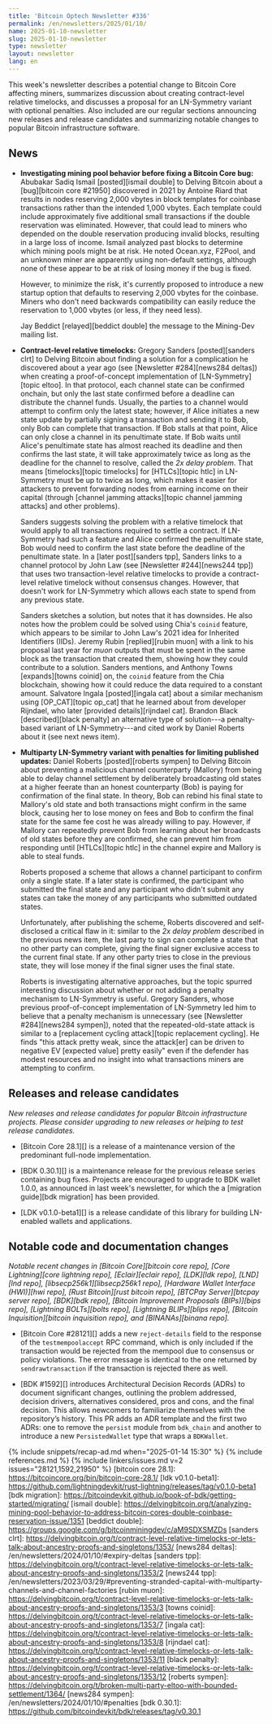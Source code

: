 ```yaml
---
title: 'Bitcoin Optech Newsletter #336'
permalink: /en/newsletters/2025/01/10/
name: 2025-01-10-newsletter
slug: 2025-01-10-newsletter
type: newsletter
layout: newsletter
lang: en
---
```

This week's newsletter describes a potential change to Bitcoin Core
affecting miners, summarizes discussion about creating contract-level
relative timelocks, and discusses a proposal for an LN-Symmetry variant
with optional penalties.  Also included are our regular sections
announcing new releases and release candidates and summarizing notable
changes to popular Bitcoin infrastructure software.

## News

- **Investigating mining pool behavior before fixing a Bitcoin Core bug:**
  Abubakar Sadiq Ismail [posted][ismail double] to Delving Bitcoin about
  a [bug][bitcoin core #21950] discovered in 2021 by Antoine Riard that
  results in nodes reserving 2,000 vbytes in block templates for coinbase
  transactions rather than the intended 1,000 vbytes.  Each template
  could include approximately five additional small transactions if the
  double reservation was eliminated.  However, that could lead to miners
  who depended on the double reservation producing invalid blocks,
  resulting in a large loss of income.  Ismail analyzed past blocks to
  determine which mining pools might be at risk.  He noted
  Ocean.xyz, F2Pool, and an unknown miner are apparently using
  non-default settings, although none of these appear to be at risk of
  losing money if the bug is fixed.

  However, to minimize the risk, it's currently proposed to introduce a
  new startup option that defaults to reserving 2,000 vbytes for the
  coinbase.  Miners who don't need backwards compatibility can easily
  reduce the reservation to 1,000 vbytes (or less, if they need less).

  Jay Beddict [relayed][beddict double] the message to the Mining-Dev
  mailing list.

- **Contract-level relative timelocks:** Gregory Sanders
  [posted][sanders clrt] to Delving Bitcoin about finding a solution for
  a complication he discovered about a year ago (see [Newsletter
  #284][news284 deltas]) when creating a proof-of-concept implementation
  of [LN-Symmetry][topic eltoo].  In that protocol, each channel state
  can be confirmed onchain, but only the last state confirmed before a
  deadline can distribute the channel funds.  Usually, the parties to
  a channel would attempt to confirm only the latest state; however, if
  Alice initiates a new state update by partially signing a transaction
  and sending it to Bob, only Bob can complete that transaction.  If Bob
  stalls at that point, Alice can only close a channel in its
  penultimate state.  If Bob waits until Alice's penultimate state has
  almost reached its deadline and then confirms the last state, it
  will take approximately twice as long as the deadline for the channel
  to resolve, called the _2x delay problem_.  That means
  [timelocks][topic timelocks] for [HTLCs][topic htlc] in LN-Symmetry
  must be up to twice as long, which makes it easier for attackers to
  prevent forwarding nodes from earning income on their capital (through
  [channel jamming attacks][topic channel jamming attacks] and other
  problems).

  Sanders suggests solving the problem with a relative timelock that
  would apply to all transactions required to settle a contract.  If
  LN-Symmetry had such a feature and Alice confirmed the penultimate
  state, Bob would need to confirm the last state before the
  deadline of the penultimate state.  In a [later post][sanders tpp],
  Sanders links to a channel protocol by John Law (see [Newsletter
  #244][news244 tpp]) that uses two transaction-level relative timelocks
  to provide a contract-level relative timelock without consensus
  changes.  However, that doesn't work for LN-Symmetry which allows each
  state to spend from any previous state.

  Sanders sketches a solution, but notes that it has downsides.  He also
  notes how the problem could be solved using Chia's `coinid` feature,
  which appears to be similar to John Law's 2021 idea for Inherited
  Identifiers (IIDs).  Jeremy Rubin [replied][rubin muon] with a link to
  his proposal last year for _muon_ outputs that must be spent in the
  same block as the transaction that created them, showing how they
  could contribute to a solution.  Sanders mentions, and Anthony Towns
  [expands][towns coinid] on, the `coinid` feature from the Chia
  blockchain, showing how it could reduce the data required
  to a constant amount.  Salvatore Ingala [posted][ingala cat]
  about a similar mechanism using [OP_CAT][topic op_cat] that he learned
  about from developer Rijndael, who later [provided details][rijndael
  cat].  Brandon Black [described][black penalty] an
  alternative type of solution---a penalty-based variant of
  LN-Symmetry---and cited work by Daniel Roberts about it (see next news
  item).

- **Multiparty LN-Symmetry variant with penalties for limiting published updates:**
  Daniel Roberts [posted][roberts sympen] to Delving Bitcoin about
  preventing a malicious channel counterparty (Mallory) from being able
  to delay channel settlement by deliberately broadcasting old states at
  a higher feerate than an honest counterparty (Bob) is paying for
  confirmation of the final state.  In theory, Bob can rebind his final
  state to Mallory's old state and both transactions might confirm in
  the same block, causing her to lose money on fees and Bob to confirm
  the final state for the same fee cost he was already willing to
  pay.  However, if Mallory can repeatedly prevent Bob from learning
  about her broadcasts of old states before they are confirmed, she can
  prevent him from responding until [HTLCs][topic htlc] in the
  channel expire and Mallory is able to steal funds.

  Roberts proposed a scheme that allows a channel participant to
  confirm only a single state.  If a later state is confirmed, the
  participant who submitted the final state and any participant who
  didn't submit any states can take the money of any participants who
  submitted outdated states.

  Unfortunately, after publishing the scheme, Roberts discovered and
  self-disclosed a critical flaw in it: similar to the _2x delay
  problem_ described in the previous news item, the last party to sign
  can complete a state that no other party can complete, giving
  the final signer exclusive access to the current final state.  If any
  other party tries to close in the previous state, they will lose
  money if the final signer uses the final state.

  Roberts is investigating alternative approaches, but the topic spurred
  interesting discussion about whether or not adding a penalty mechanism
  to LN-Symmetry is useful.  Gregory Sanders, whose previous
  proof-of-concept implementation of LN-Symmetry led him to believe
  that a penalty mechanism is unnecessary (see [Newsletter
  #284][news284 sympen]), noted that the repeated-old-state attack is
  similar to a [replacement cycling attack][topic replacement cycling].
  He finds "this attack pretty weak, since the attack[er] can be driven
  to negative EV [expected value] pretty easily" even if the defender
  has modest resources and no insight into what transactions miners are
  attempting to confirm.

## Releases and release candidates

_New releases and release candidates for popular Bitcoin infrastructure
projects.  Please consider upgrading to new releases or helping to test
release candidates._

- [Bitcoin Core 28.1][] is a release of a maintenance
  version of the predominant full-node implementation.

- [BDK 0.30.1][] is a maintenance release for the previous release
  series containing bug fixes.  Projects are encouraged to upgrade to
  BDK wallet 1.0.0, as announced in last week's newsletter, for which
  the a [migration guide][bdk migration] has been provided.

- [LDK v0.1.0-beta1][] is a release candidate of this library for
  building LN-enabled wallets and applications.

## Notable code and documentation changes

_Notable recent changes in [Bitcoin Core][bitcoin core repo], [Core
Lightning][core lightning repo], [Eclair][eclair repo], [LDK][ldk repo],
[LND][lnd repo], [libsecp256k1][libsecp256k1 repo], [Hardware Wallet
Interface (HWI)][hwi repo], [Rust Bitcoin][rust bitcoin repo], [BTCPay
Server][btcpay server repo], [BDK][bdk repo], [Bitcoin Improvement
Proposals (BIPs)][bips repo], [Lightning BOLTs][bolts repo],
[Lightning BLIPs][blips repo], [Bitcoin Inquisition][bitcoin inquisition
repo], and [BINANAs][binana repo]._

- [Bitcoin Core #28121][] adds a new `reject-details` field to the response of
  the `testmempoolaccept` RPC command, which is only included if the transaction
  would be rejected from the mempool due to consensus or policy violations. The
  error message is identical to the one returned by `sendrawtransaction` if the
  transaction is rejected there as well.

- [BDK #1592][] introduces Architectural Decision Records (ADRs) to document
  significant changes, outlining the problem addressed, decision drivers,
  alternatives considered, pros and cons, and the final decision. This allows
  newcomers to familiarize themselves with the repository’s history. This PR
  adds an ADR template and the first two ADRs: one to remove the `persist`
  module from `bdk_chain` and another to introduce a new `PersistedWallet` type
  that wraps a `BDKWallet`.

{% include snippets/recap-ad.md when="2025-01-14 15:30" %}
{% include references.md %}
{% include linkers/issues.md v=2 issues="28121,1592,21950" %}
[bitcoin core 28.1]: https://bitcoincore.org/bin/bitcoin-core-28.1/
[ldk v0.1.0-beta1]: https://github.com/lightningdevkit/rust-lightning/releases/tag/v0.1.0-beta1
[bdk migration]: https://bitcoindevkit.github.io/book-of-bdk/getting-started/migrating/
[ismail double]: https://delvingbitcoin.org/t/analyzing-mining-pool-behavior-to-address-bitcoin-cores-double-coinbase-reservation-issue/1351
[beddict double]: https://groups.google.com/g/bitcoinminingdev/c/aM9SDXSMZDs
[sanders clrt]: https://delvingbitcoin.org/t/contract-level-relative-timelocks-or-lets-talk-about-ancestry-proofs-and-singletons/1353/
[news284 deltas]: /en/newsletters/2024/01/10/#expiry-deltas
[sanders tpp]: https://delvingbitcoin.org/t/contract-level-relative-timelocks-or-lets-talk-about-ancestry-proofs-and-singletons/1353/2
[news244 tpp]: /en/newsletters/2023/03/29/#preventing-stranded-capital-with-multiparty-channels-and-channel-factories
[rubin muon]: https://delvingbitcoin.org/t/contract-level-relative-timelocks-or-lets-talk-about-ancestry-proofs-and-singletons/1353/3
[towns coinid]: https://delvingbitcoin.org/t/contract-level-relative-timelocks-or-lets-talk-about-ancestry-proofs-and-singletons/1353/7
[ingala cat]: https://delvingbitcoin.org/t/contract-level-relative-timelocks-or-lets-talk-about-ancestry-proofs-and-singletons/1353/8
[rijndael cat]: https://delvingbitcoin.org/t/contract-level-relative-timelocks-or-lets-talk-about-ancestry-proofs-and-singletons/1353/11
[black penalty]: https://delvingbitcoin.org/t/contract-level-relative-timelocks-or-lets-talk-about-ancestry-proofs-and-singletons/1353/12
[roberts sympen]: https://delvingbitcoin.org/t/broken-multi-party-eltoo-with-bounded-settlement/1364/
[news284 sympen]: /en/newsletters/2024/01/10/#penalties
[bdk 0.30.1]: https://github.com/bitcoindevkit/bdk/releases/tag/v0.30.1
